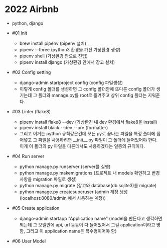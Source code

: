 # 2022 Airbnb

- python, django

- #01 Init

  - brew install pipenv (pipenv 설치)
  - pipenv --three (python3 환경을 가진 가상환경 생성)
  - pipenv shell (가상환경 안으로 진입)
  - pipenv install django (가상환경 안에서 장고 설치)

- #02 Config setting

  - django-admin startproject config (config 파일생성)
  - 이렇게 config 폴더를 생성하면 그 config 폴더안에 또다른 config 폴더가 생기는데 그 폴더와 manage.py를 root로 옮겨주고 상위 config 폴더는 지워준다.

- #03 Linter (flake8)

  - pipenv install flake8 --dev (가상환경 내 dev 환경에서 flake8을 install)
  - pipenv install black --dev --pre (formatter)
  - 그리고 이거는 python 규칙같은건데 모든 py로 끝나는 파일을 특정 폴더에 집어넣고 그 파일을 사용하려면 \_\_init\_\_.py 파일이 그 폴더에 들어있어야 한다. 이게 이 폴더의 py 파일을 다른데서도 사용하겠다는 일종의 규칙이다.

- #04 Run server

  - python manage.py runserver (server를 실행)
  - python manage.py makemigrations (프로젝트 내 models 확인하고 변경사항을 migration 파일로 생성)
  - python manage.py migrate (장고와 database(db.sqlite3)를 migrate)
  - python manage.py createsuperuser (admin 계정 생성 (localhost:8080/admin 에서 사용하는 계정))

- #05 Create application

  - django-admin startapp "Application name" (model을 만든다고 생각하면 되는데 그 모델안에 api, url 등등이 다 들어있어서 그걸 application이라고 명함, 그리고 이 application name은 복수형이어야 함)

- #06 User Model
